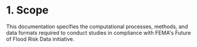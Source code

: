 # 1. Scope
This documentation specifies the computational processes, methods, and data formats
required to conduct studies in compliance with FEMA's Future of Flood Risk Data
initiative.
